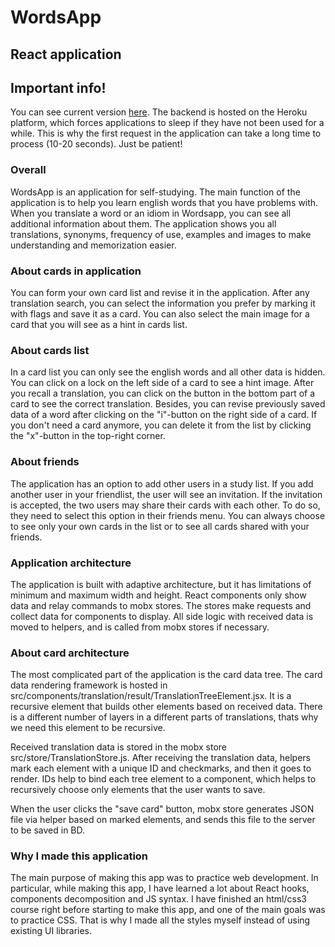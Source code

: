 # WordsApp
## React application 

## Important info!
  You can see current version [here](https://ghaarp.github.io/WordsAppClient/, "WordsApp"). The backend is hosted on the Heroku platform, which forces applications to sleep if they have not been used for a while. This is why the first request in the application can take a long time to process (10-20 seconds). Just be patient! 

### Overall
  WordsApp is an application for self-studying. The main function of the application is to help you learn english words that you have problems with. When you translate a word or an idiom in Wordsapp, you can see all additional information about them. The application shows you all translations, synonyms, frequency of use, examples and images to make understanding and memorization easier.

### About cards in application
  You can form your own card list and revise it in the application. After any translation search, you can select the information you prefer by marking it with flags and save it as a card. You can also select the main image for a card that you will see as a hint in cards list. 
  
### About cards list
  In a card list you can only see the english words and all other data is hidden. You can click on a lock on the left side of a card to see a hint image. After you recall a translation, you can click on the button in the bottom part of a card to see the correct translation. Besides, you can revise previously saved data of a word after clicking on the "i"-button on the right side of a card. If you don't need a card anymore, you can delete it from the list by clicking the "x"-button in the top-right corner.
  
### About friends
  The application has an option to add other users in a study list. If you add another user in your friendlist, the user will see an invitation. If the invitation is accepted, the two users may share their cards with each other. To do so, they need to select this option in their friends menu. You can always choose to see only your own cards in the list or to see all cards shared with your friends. 
  
### Application architecture
  The application is built with adaptive architecture, but it has limitations of minimum and maximum width and height. React components only show data and relay commands to mobx stores. The stores make requests and collect data for components to display. All side logic with received data is moved to helpers, and is called from mobx stores if necessary.
  
### About card architecture
  The most complicated part of the application is the card data tree. The card data rendering framework is hosted in src/components/translation/result/TranslationTreeElement.jsx.
It is a recursive element that builds other elements based on received data. There is a different number of layers in a different parts of translations, thats why we need this element to be recursive.
  
  Received translation data is stored in the mobx store src/store/TranslationStore.js. After receiving the translation data, helpers mark each element with a unique ID and checkmarks, and then it goes to render. IDs help to bind each tree element to a component, which helps to recursively choose only elements that the user wants to save.
  
  When the user clicks the "save card" button, mobx store generates JSON file via helper based on marked elements, and sends this file to the server to be saved in BD.
  
### Why I made this application
  The main purpose of making this app was to practice web development. In particular, while making this app, I have learned a lot about React hooks, components decomposition and JS syntax. I have finished an html/css3 course right before starting to make this app, and one of the main goals was to practice CSS. That is why I made all the styles myself instead of using existing UI libraries.
